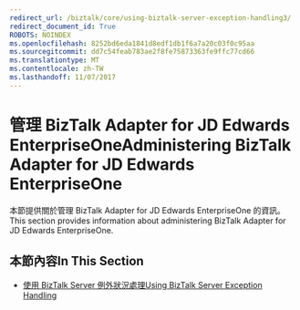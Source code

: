 ```yaml
---
redirect_url: /biztalk/core/using-biztalk-server-exception-handling3/
redirect_document_id: True
ROBOTS: NOINDEX
ms.openlocfilehash: 8252bd6eda1841d8edf1db1f6a7a20c03f0c95aa
ms.sourcegitcommit: dd7c54feab783ae2f8fe75873363fe9ffc77cd66
ms.translationtype: MT
ms.contentlocale: zh-TW
ms.lasthandoff: 11/07/2017
---
```

# <a name="administering-biztalk-adapter-for-jd-edwards-enterpriseone"></a><span data-ttu-id="1f148-101">管理 BizTalk Adapter for JD Edwards EnterpriseOne</span><span class="sxs-lookup"><span data-stu-id="1f148-101">Administering BizTalk Adapter for JD Edwards EnterpriseOne</span></span>
<span data-ttu-id="1f148-102">本節提供關於管理 BizTalk Adapter for JD Edwards EnterpriseOne 的資訊。</span><span class="sxs-lookup"><span data-stu-id="1f148-102">This section provides information about administering BizTalk Adapter for JD Edwards EnterpriseOne.</span></span>  
  
## <a name="in-this-section"></a><span data-ttu-id="1f148-103">本節內容</span><span class="sxs-lookup"><span data-stu-id="1f148-103">In This Section</span></span>  
  
-   [<span data-ttu-id="1f148-104">使用 BizTalk Server 例外狀況處理</span><span class="sxs-lookup"><span data-stu-id="1f148-104">Using BizTalk Server Exception Handling</span></span>](../core/using-biztalk-server-exception-handling3.md)